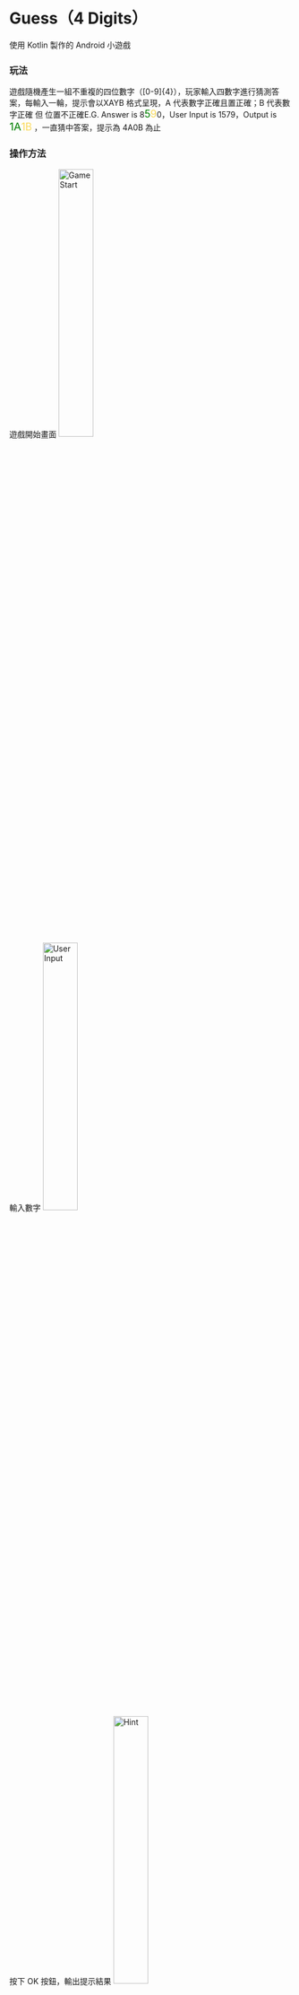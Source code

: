 # Guess（4 Digits）
使用 Kotlin 製作的 Android 小遊戲

### 玩法

遊戲隨機產生一組不重複的四位數字（[0-9]{4}），玩家輸入四數字進行猜測答案，每輸入一輪，提示會以XAYB 格式呈現，<spna sytle='color: red; font-size: 14.5pt;'>A 代表數字正確且置正確；B 代表數字正確 但 位置不正確</span>E.G. Answer is 8<span style='color: green; font-size: 13.5pt;'>5</span><span style='color: #fada5e; font-size: 13.5pt;'>9</span>0，User Input is 1579，Output is <span style='color: green; font-size: 14.5pt;'>1A</span><span style='color: #fada5e;font-size: 13.5pt;'>1B</span> ，一直猜中答案，提示為 4A0B 為止

### 操作方法

遊戲開始畫面
<img src="https://i.imgur.com/vKW5yzX.png" title="Game Start" style="width: 35%;" />

輸入數字
<img src="https://i.imgur.com/GowNIS0.png" title="User Input"  style="width: 35%;"/>

按下 OK 按鈕，輸出提示結果
<img src="https://i.imgur.com/cWzqttW.png" title="Hint" style='width: 35%; display: inline-block;'/><img src="https://i.imgur.com/qQMREpS.png" title="Result" style="width: 35%; display: inline-block;" />

直到猜到答案，提示輸出 4A0B，遊戲結束
<img src="https://i.imgur.com/qD8by0l.png" title="Game Finished" style='width: 35%;' />

按下右下「<img src="https://i.imgur.com/Zpn013d.png" title="Replay" style='width: 5%;'/>」按鈕，重新開始遊戲

<img src="https://i.imgur.com/IUO5F10.png" title="Replay Dialog" style="width: 35%; margin-top: 8px;"/><img src="https://i.imgur.com/Shq1f3F.png" title="Replay" style='width: 35%;' style="margin-top: 8px;"/>

### HIstory

- 2021-07-08 V1.0：基本功能完成
